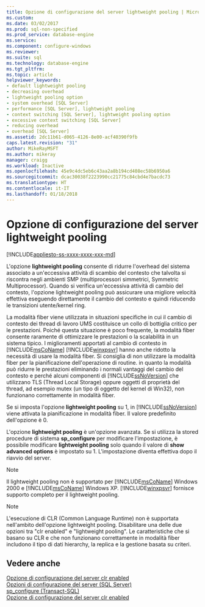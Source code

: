 ```yaml
---
title: Opzione di configurazione del server lightweight pooling | Microsoft Docs
ms.custom: 
ms.date: 03/02/2017
ms.prod: sql-non-specified
ms.prod_service: database-engine
ms.service: 
ms.component: configure-windows
ms.reviewer: 
ms.suite: sql
ms.technology: database-engine
ms.tgt_pltfrm: 
ms.topic: article
helpviewer_keywords:
- default lightweight pooling
- decreasing overhead
- lightweight pooling option
- system overhead [SQL Server]
- performance [SQL Server], lightweight pooling
- context switching [SQL Server], lightweight pooling option
- excessive context switching [SQL Server]
- reducing overhead
- overhead [SQL Server]
ms.assetid: 2dc11b61-d065-4126-8e00-acf40390f9fb
caps.latest.revision: "31"
author: MikeRayMSFT
ms.author: mikeray
manager: craigg
ms.workload: Inactive
ms.openlocfilehash: 45e9c4dc5eb6c43aa2a8b194cd408ec58b6950a6
ms.sourcegitcommit: dcac30038f2223990cc21775c84cbd4e7bacdc73
ms.translationtype: HT
ms.contentlocale: it-IT
ms.lasthandoff: 01/18/2018
---
```

# <a name="lightweight-pooling-server-configuration-option"></a>Opzione di configurazione del server lightweight pooling
[!INCLUDE[appliesto-ss-xxxx-xxxx-xxx-md](../../includes/appliesto-ss-xxxx-xxxx-xxx-md.md)]

  L'opzione **lightweight pooling** consente di ridurre l'overhead del sistema associato a un'eccessiva attività di scambio del contesto che talvolta si riscontra negli ambienti SMP (multiprocessori simmetrici, Symmetric Multiprocessor). Quando si verifica un'eccessiva attività di cambio del contesto, l'opzione lightweight pooling può assicurare una migliore velocità effettiva eseguendo direttamente il cambio del contesto e quindi riducendo le transizioni utente/kernel ring.  
  
 La modalità fiber viene utilizzata in situazioni specifiche in cui il cambio di contesto dei thread di lavoro UMS costituisce un collo di bottiglia critico per le prestazioni. Poiché questa situazione è poco frequente, la modalità fiber consente raramente di ottimizzare le prestazioni o la scalabilità in un sistema tipico. I miglioramenti apportati al cambio di contesto in [!INCLUDE[msCoName](../../includes/msconame-md.md)] [!INCLUDE[winxpsvr](../../includes/winxpsvr-md.md)] hanno anche ridotto la necessità di usare la modalità fiber. Si consiglia di non utilizzare la modalità fiber per la pianificazione dell'operazione di routine. in quanto la modalità può ridurre le prestazioni eliminando i normali vantaggi del cambio del contesto e perché alcuni componenti di [!INCLUDE[ssNoVersion](../../includes/ssnoversion-md.md)] che utilizzano TLS (Thread Local Storage) oppure oggetti di proprietà del thread, ad esempio mutex (un tipo di oggetto del kernel di Win32), non funzionano correttamente in modalità fiber.  
  
 Se si imposta l'opzione **lightweight pooling** su 1, in [!INCLUDE[ssNoVersion](../../includes/ssnoversion-md.md)] viene attivata la pianificazione in modalità fiber. Il valore predefinito dell'opzione è 0.  
  
 L'opzione **lightweight pooling** è un'opzione avanzata. Se si utilizza la stored procedure di sistema **sp_configure** per modificare l'impostazione, è possibile modificare **lightweight pooling** solo quando il valore di **show advanced options** è impostato su 1. L'impostazione diventa effettiva dopo il riavvio del server.  
  
> [!NOTE]  
>  Il lightweight pooling non è supportato per [!INCLUDE[msCoName](../../includes/msconame-md.md)] Windows 2000 e [!INCLUDE[msCoName](../../includes/msconame-md.md)] Windows XP. [!INCLUDE[winxpsvr](../../includes/winxpsvr-md.md)] fornisce supporto completo per il lightweight pooling.  
  
> [!NOTE]  
>  L'esecuzione di CLR (Common Language Runtime) non è supportata nell'ambito dell'opzione lightweight pooling. Disabilitare una delle due opzioni tra "clr enabled" e "lightweight pooling". Le caratteristiche che si basano su CLR e che non funzionano correttamente in modalità fiber includono il tipo di dati hierarchy, la replica e la gestione basata su criteri.  
  
## <a name="see-also"></a>Vedere anche  
 [Opzione di configurazione del server clr enabled](../../database-engine/configure-windows/clr-enabled-server-configuration-option.md)   
 [Opzioni di configurazione del server &#40;SQL Server&#41;](../../database-engine/configure-windows/server-configuration-options-sql-server.md)   
 [sp_configure &#40;Transact-SQL&#41;](../../relational-databases/system-stored-procedures/sp-configure-transact-sql.md)   
 [Opzione di configurazione del server clr enabled](../../database-engine/configure-windows/clr-enabled-server-configuration-option.md)  
  
  
